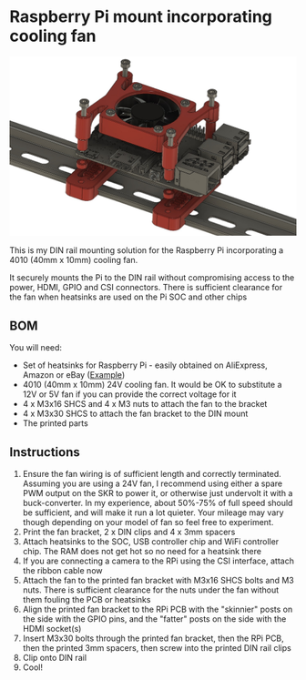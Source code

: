 # Raspberry Pi mount incorporating cooling fan

![Exploded View](./img/explodedview.jpg)

This is my DIN rail mounting solution for the Raspberry Pi incorporating a 4010 (40mm x 10mm) cooling fan.

It securely mounts the Pi to the DIN rail without compromising access to the power, HDMI, GPIO and CSI connectors. There is sufficient clearance for the fan when heatsinks are used on the Pi SOC and other chips

## BOM
You will need:

* Set of heatsinks for Raspberry Pi - easily obtained on AliExpress, Amazon or eBay ([Example](https://www.aliexpress.com/item/32828051034.html))
* 4010 (40mm x 10mm) 24V cooling fan. It would be OK to substitute a 12V or 5V fan if you can provide the correct voltage for it
* 4 x M3x16 SHCS and 4 x M3 nuts to attach the fan to the bracket
* 4 x M3x30 SHCS to attach the fan bracket to the DIN mount
* The printed parts

## Instructions
1. Ensure the fan wiring is of sufficient length and correctly terminated. Assuming you are using a 24V fan, I recommend using either a spare PWM output on the SKR to power it, or otherwise just undervolt it with a buck-converter. In my experience, about 50%-75% of full speed should be sufficient, and will make it run a lot quieter. Your mileage may vary though depending on your model of fan so feel free to experiment.
1. Print the fan bracket, 2 x DIN clips and 4 x 3mm spacers
1. Attach heatsinks to the SOC, USB controller chip and WiFi controller chip. The RAM does not get hot so no need for a heatsink there
1. If you are connecting a camera to the RPi using the CSI interface, attach the ribbon cable now
1. Attach the fan to the printed fan bracket with M3x16 SHCS bolts and M3 nuts. There is sufficient clearance for the nuts under the fan without them fouling the PCB or heatsinks
1. Align the printed fan bracket to the RPi PCB with the "skinnier" posts on the side with the GPIO pins, and the "fatter" posts on the side with the HDMI socket(s)
1. Insert M3x30 bolts through the printed fan bracket, then the RPi PCB, then the printed 3mm spacers, then screw into the printed DIN rail clips
1. Clip onto DIN rail
1. Cool!
